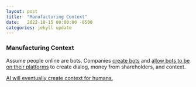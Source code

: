 ```yaml
---
layout: post
title:  "Manufactoring Context"
date:   2022-10-15 00:00:00 -0500
categories: jekyll update
---
```


### Manufacturing Context

Assume people online are bots. Companies [create bots][r] and [allow bots to be on their platforms][t] to create dialog, money from shareholders, and context.

[AI will eventually create context for humans.][mg]

[mg]: https://www.youtube.com/watch?v=DwCEAdeFXEM
[r]: https://arstechnica.com/information-technology/2012/06/reddit-founders-made-hundreds-of-fake-profiles-so-site-looked-popular/
[t]: https://www.businessinsider.com/twitter-bots-comprise-less-than-5-but-tweet-more-2022-9
